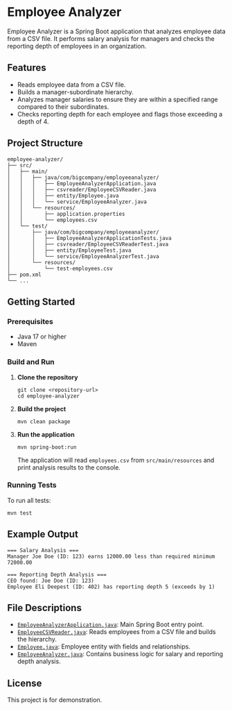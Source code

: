 # Employee Analyzer

Employee Analyzer is a Spring Boot application that analyzes employee data from a CSV file. It performs salary analysis for managers and checks the reporting depth of employees in an organization.

## Features

- Reads employee data from a CSV file.
- Builds a manager-subordinate hierarchy.
- Analyzes manager salaries to ensure they are within a specified range compared to their subordinates.
- Checks reporting depth for each employee and flags those exceeding a depth of 4.

## Project Structure

```
employee-analyzer/
├── src/
│   ├── main/
│   │   ├── java/com/bigcompany/employeeanalyzer/
│   │   │   ├── EmployeeAnalyzerApplication.java
│   │   │   ├── csvreader/EmployeeCSVReader.java
│   │   │   ├── entity/Employee.java
│   │   │   └── service/EmployeeAnalyzer.java
│   │   └── resources/
│   │       ├── application.properties
│   │       └── employees.csv
│   └── test/
│       ├── java/com/bigcompany/employeeanalyzer/
│       │   ├── EmployeeAnalyzerApplicationTests.java
│       │   ├── csvreader/EmployeeCSVReaderTest.java
│       │   ├── entity/EmployeeTest.java
│       │   └── service/EmployeeAnalyzerTest.java
│       └── resources/
│           └── test-employees.csv
├── pom.xml
└── ...
```

## Getting Started

### Prerequisites

- Java 17 or higher
- Maven

### Build and Run

1. **Clone the repository**  
   ```
   git clone <repository-url>
   cd employee-analyzer
   ```

2. **Build the project**  
   ```
   mvn clean package
   ```

3. **Run the application**  
   ```
   mvn spring-boot:run
   ```

   The application will read `employees.csv` from `src/main/resources` and print analysis results to the console.

### Running Tests

To run all tests:

```
mvn test
```

## Example Output

```
=== Salary Analysis ===
Manager Joe Doe (ID: 123) earns 12000.00 less than required minimum 72000.00

=== Reporting Depth Analysis ===
CEO found: Joe Doe (ID: 123)
Employee Eli Deepest (ID: 402) has reporting depth 5 (exceeds by 1)
```

## File Descriptions

- [`EmployeeAnalyzerApplication.java`](src/main/java/com/bigcompany/employeeanalyzer/EmployeeAnalyzerApplication.java): Main Spring Boot entry point.
- [`EmployeeCSVReader.java`](src/main/java/com/bigcompany/employeeanalyzer/csvreader/EmployeeCSVReader.java): Reads employees from a CSV file and builds the hierarchy.
- [`Employee.java`](src/main/java/com/bigcompany/employeeanalyzer/entity/Employee.java): Employee entity with fields and relationships.
- [`EmployeeAnalyzer.java`](src/main/java/com/bigcompany/employeeanalyzer/service/EmployeeAnalyzer.java): Contains business logic for salary and reporting depth analysis.

## License

This project is for demonstration.

